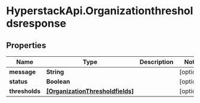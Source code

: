 # HyperstackApi.Organizationthresholdsresponse

## Properties

Name | Type | Description | Notes
------------ | ------------- | ------------- | -------------
**message** | **String** |  | [optional] 
**status** | **Boolean** |  | [optional] 
**thresholds** | [**[OrganizationThresholdfields]**](OrganizationThresholdfields.md) |  | [optional] 


